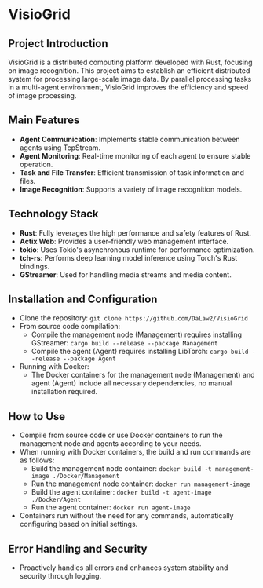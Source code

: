# VisioGrid

## Project Introduction
VisioGrid is a distributed computing platform developed with Rust, focusing on image recognition. This project aims to establish an efficient distributed system for processing large-scale image data. By parallel processing tasks in a multi-agent environment, VisioGrid improves the efficiency and speed of image processing.

## Main Features
- **Agent Communication**: Implements stable communication between agents using TcpStream.
- **Agent Monitoring**: Real-time monitoring of each agent to ensure stable operation.
- **Task and File Transfer**: Efficient transmission of task information and files.
- **Image Recognition**: Supports a variety of image recognition models.

## Technology Stack
- **Rust**: Fully leverages the high performance and safety features of Rust.
- **Actix Web**: Provides a user-friendly web management interface.
- **tokio**: Uses Tokio's asynchronous runtime for performance optimization.
- **tch-rs**: Performs deep learning model inference using Torch's Rust bindings.
- **GStreamer**: Used for handling media streams and media content.

## Installation and Configuration
- Clone the repository: `git clone https://github.com/DaLaw2/VisioGrid`
- From source code compilation:
    - Compile the management node (Management) requires installing GStreamer: `cargo build --release --package Management`
    - Compile the agent (Agent) requires installing LibTorch: `cargo build --release --package Agent`
- Running with Docker:
    - The Docker containers for the management node (Management) and agent (Agent) include all necessary dependencies, no manual installation required.

## How to Use
- Compile from source code or use Docker containers to run the management node and agents according to your needs.
- When running with Docker containers, the build and run commands are as follows:
    - Build the management node container: `docker build -t management-image ./Docker/Management`
    - Run the management node container: `docker run management-image`
    - Build the agent container: `docker build -t agent-image ./Docker/Agent`
    - Run the agent container: `docker run agent-image`
- Containers run without the need for any commands, automatically configuring based on initial settings.

## Error Handling and Security
- Proactively handles all errors and enhances system stability and security through logging.
